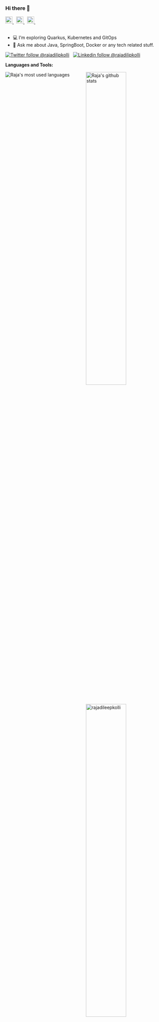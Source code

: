 ### Hi there 👋

<!--
**rajadileepkolli/rajadileepkolli** is a ✨ _special_ ✨ repository because its `README.md` (this file) appears on your GitHub profile.

Here are some ideas to get you started:

- 🔭 I’m currently working on ...
- 🌱 I’m currently learning ...
- 👯 I’m looking to collaborate on ...
- 🤔 I’m looking for help with ...
- 💬 Ask me about ...
- 📫 How to reach me: ...
- 😄 Pronouns: ...
- ⚡ Fun fact: ...
-->


<a href="https://twitter.com/rajadilipkolli">
  <img alt="Raja's Twitter" width="22px" src="https://cdn.jsdelivr.net/npm/simple-icons@v3/icons/twitter.svg" />
</a> &nbsp;
<a href="https://www.linkedin.com/in/rajadilipkolli/">
  <img alt="Raja's Linkedin" width="22px" src="https://cdn.jsdelivr.net/npm/simple-icons@v3/icons/linkedin.svg" />
</a> &nbsp;
<a href="https://stackoverflow.com/users/5557885/rajadilipkolli">
  <img alt="Raja's StackOverflow" width="22px" src="https://cdn.jsdelivr.net/npm/simple-icons@v3/icons/stackoverflow.svg" />
</a> &nbsp;
<br/>
<br/>

- 💻  I’m exploring Quarkus, Kubernetes and GitOps
- 💬  Ask me about Java, SpringBoot, Docker or any tech related stuff.


[![Twitter follow @rajadilipkolli](https://img.shields.io/twitter/follow/rajadilipkolli?style=social)](https://twitter.com/rajadilipkolli) &nbsp;
[![Linkedin follow @rajadilipkolli](https://img.shields.io/badge/-rajadilipkolli-blue?style=flat-square&logo=Linkedin&logoColor=white&link=https://www.linkedin.com/in/rajadilipkolli/)](https://www.linkedin.com/in/rajadilipkolli/) &nbsp;

**Languages and Tools:**  

<img align="center" src="https://github-readme-stats.vercel.app/api/top-langs/?username=rajadileepkolli&theme=light&count_private=true&layout=compact" alt="Raja's most used languages" />
<img width="50%" align="right" src="https://github-readme-stats.vercel.app/api?username=rajadileepkolli&show_icons=true&theme=vue&hide_title=true&count_private=true" alt="Raja's github stats"/>
<img width="50%" style="margin:20px 0;" align="right" src="https://github-readme-streak-stats.herokuapp.com/?user=rajadileepkolli&" alt="rajadileepkolli" />

